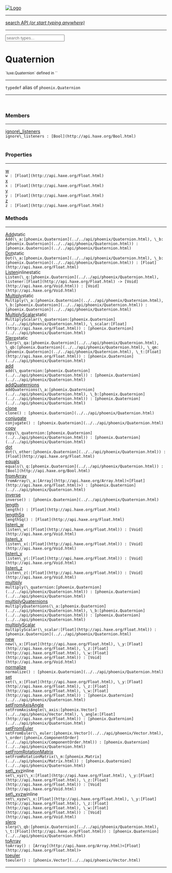 
[![Logo](../../images/logo.png)](../../api/index.html)

<hr/>
<a href="#" id="search_bar" onclick="return;"><div> search API <em>(or start typing anywhere)</em> </div></a>
<hr/>

<script src="../../js/omnibar.js"> </script>
<link rel="stylesheet" type="text/css" href="../../css/omnibar.css" media="all">

<div id="omnibar"> <a href="#" onclick="return" id="omnibar_close"></a> <input id="omnibar_text" type="text" placeholder="search types..."></input></div>
<script  id="typelist" data-relpath="../../" data-types="Luxe,luxe.AppConfig,luxe.Audio,luxe.AudioEvent,luxe.AudioHandle,luxe.AudioInstance,luxe.AudioSource,luxe.AudioState,luxe.BitmapFontInfo,luxe.BytesInfo,luxe.Camera,luxe.Circle,luxe.Color,luxe.ColorHSL,luxe.ColorHSV,luxe.Component,luxe.Core,luxe.Cursor,luxe.Debug,luxe.DebugError,luxe.Draw,luxe.EmitHandler,luxe.Emitter,luxe.Entity,luxe.Events,luxe.Game,luxe.GamepadEvent,luxe.GamepadEventType,luxe.HandlerList,luxe.ID,luxe.IO,luxe.Input,luxe.InputEvent,luxe.InputType,luxe.InteractState,luxe.ItemInfo,luxe.JSONInfo,luxe.Key,luxe.KeyEvent,luxe.Log,luxe.Matrix,luxe.Mesh,luxe.ModState,luxe.MouseButton,luxe.MouseEvent,luxe.NineSlice,luxe.Objects,luxe.Parcel,luxe.ParcelChange,luxe.ParcelEvent,luxe.ParcelList,luxe.ParcelProgress,luxe.ParcelState,luxe.Particle,luxe.ParticleEmitter,luxe.ParticleSystem,luxe.Physics,luxe.PhysicsEngine,luxe.ProjectionType,luxe.Quaternion,luxe.Rectangle,luxe.ResourceEvent,luxe.ResourceState,luxe.ResourceStats,luxe.ResourceType,luxe.Resources,luxe.Scan,luxe.Scene,luxe.Screen,luxe.ShaderInfo,luxe.SizeMode,luxe.SoundInfo,luxe.Sprite,luxe.State,luxe.States,luxe.Tag,luxe.Text,luxe.TextAlign,luxe.TextEvent,luxe.TextEventType,luxe.TextInfo,luxe.TextureInfo,luxe.Timer,luxe.TouchEvent,luxe.Transform,luxe.UserConfig,luxe.Vec,luxe.Vector,luxe.Visual,luxe.WindowEvent,luxe.WindowEventData,luxe.WindowEventType,luxe._Emitter.EmitNode,luxe._Events.EventConnection,luxe._Events.EventObject,luxe._Input.MouseButton_Impl_,luxe._Log.LogError,luxe._NineSlice.Slice,luxe._Parcel.ParcelEvent_Impl_,luxe._Parcel.ParcelState_Impl_,luxe._Particles.ParticleEmitterInitData,luxe._Resources.ResourceEvent_Impl_,luxe._Resources.ResourceState_Impl_,luxe._Resources.ResourceType_Impl_,luxe.collision.Collision,luxe.collision.ShapeDrawer,luxe.collision.ShapeDrawerLuxe,luxe.collision.data.RayCollision,luxe.collision.data.RayCollisionHelper,luxe.collision.data.RayIntersection,luxe.collision.data.ShapeCollision,luxe.collision.sat.Common,luxe.collision.sat.SAT2D,luxe.collision.shapes.Circle,luxe.collision.shapes.Polygon,luxe.collision.shapes.Ray,luxe.collision.shapes.Shape,luxe.components.Components,luxe.components.cameras.FlyCamera,luxe.components.physics.nape.BoxCollider,luxe.components.physics.nape.BoxColliderOptions,luxe.components.physics.nape.CircleCollider,luxe.components.physics.nape.CircleColliderOptions,luxe.components.physics.nape.NapeBody,luxe.components.physics.nape.NapeBodyOptions,luxe.components.physics.nape.PolygonCollider,luxe.components.physics.nape.PolygonColliderOptions,luxe.components.render.MeshComponent,luxe.components.sprite.SpriteAnimation,luxe.components.sprite.SpriteAnimationData,luxe.components.sprite.SpriteAnimationEventData,luxe.components.sprite.SpriteAnimationFrame,luxe.components.sprite.SpriteAnimationFrameEvent,luxe.components.sprite.SpriteAnimationFrameSource,luxe.components.sprite.SpriteAnimationType,luxe.debug.BatcherDebugView,luxe.debug.DebugInspectorOptions,luxe.debug.DebugView,luxe.debug.Inspector,luxe.debug.ProfilerDebugView,luxe.debug.RenderStats,luxe.debug.SceneDebugView,luxe.debug.StatsDebugView,luxe.debug.TraceDebugView,luxe.debug._ProfilerDebugView.ProfilerBar,luxe.debug._ProfilerDebugView.ProfilerGraph,luxe.debug._ProfilerDebugView.ProfilerValue,luxe.importers.bitmapfont.BitmapFontData,luxe.importers.bitmapfont.BitmapFontParser,luxe.importers.bitmapfont.Character,luxe.importers.obj.Data,luxe.importers.obj.Normal,luxe.importers.obj.Reader,luxe.importers.obj.UV,luxe.importers.obj.Vector,luxe.importers.obj.Vertex,luxe.importers.texturepacker.TexturePackerData,luxe.importers.texturepacker.TexturePackerFrame,luxe.importers.texturepacker.TexturePackerJSON,luxe.importers.texturepacker.TexturePackerJSONType,luxe.importers.texturepacker.TexturePackerMeta,luxe.importers.texturepacker.TexturePackerRect,luxe.importers.texturepacker.TexturePackerSize,luxe.importers.texturepacker.TexturePackerSpriteAnimation,luxe.importers.tiled.TiledImage,luxe.importers.tiled.TiledImageLayer,luxe.importers.tiled.TiledLayer,luxe.importers.tiled.TiledMap,luxe.importers.tiled.TiledMapData,luxe.importers.tiled.TiledMapOptions,luxe.importers.tiled.TiledObject,luxe.importers.tiled.TiledObjectGroup,luxe.importers.tiled.TiledObjectType,luxe.importers.tiled.TiledPolyObject,luxe.importers.tiled.TiledPropertyTile,luxe.importers.tiled.TiledTile,luxe.importers.tiled.TiledTileset,luxe.importers.tiled.TiledUtil,luxe.macros.BuildVersion,luxe.macros.ComponentRules,luxe.macros.EntityRules,luxe.options.AudioResourceOptions,luxe.options.BatcherOptions,luxe.options.BitmapFontOptions,luxe.options.BytesResourceOptions,luxe.options.CameraOptions,luxe.options.CircleGeometryOptions,luxe.options.ColorOptions,luxe.options.ComponentOptions,luxe.options.DrawArcOptions,luxe.options.DrawBoxOptions,luxe.options.DrawCircleOptions,luxe.options.DrawLineOptions,luxe.options.DrawNgonOptions,luxe.options.DrawPlaneOptions,luxe.options.DrawPolygonOptions,luxe.options.DrawRectangleOptions,luxe.options.DrawRingOptions,luxe.options.DrawTextureOptions,luxe.options.EntityOptions,luxe.options.GeometryOptions,luxe.options.JSONResourceOptions,luxe.options.LineGeometryOptions,luxe.options.LoadAudioOptions,luxe.options.LoadFontOptions,luxe.options.LoadShaderOptions,luxe.options.LoadTextureOptions,luxe.options.LuxeCameraOptions,luxe.options.MeshOptions,luxe.options.NineSliceOptions,luxe.options.ParcelOptions,luxe.options.ParcelProgressOptions,luxe.options.ParticleEmitterOptions,luxe.options.ParticleOptions,luxe.options.PlaneGeometryOptions,luxe.options.QuadGeometryOptions,luxe.options.RectangleGeometryOptions,luxe.options.RenderProperties,luxe.options.RenderTextureOptions,luxe.options.ResourceOptions,luxe.options.ShaderOptions,luxe.options.SpriteOptions,luxe.options.StateOptions,luxe.options.StatesOptions,luxe.options.TextOptions,luxe.options.TextResourceOptions,luxe.options.TextureOptions,luxe.options.TileLayerOptions,luxe.options.TileOptions,luxe.options.TilemapOptions,luxe.options.TilemapVisualOptions,luxe.options.TilesetOptions,luxe.options.TransformProperties,luxe.options.VisualOptions,luxe.options._DrawOptions.DrawOptions,luxe.physics.nape.DebugDraw,luxe.physics.nape.PhysicsNape,luxe.physics.nape._DebugDraw.CachedGeometry,luxe.resource.AudioResource,luxe.resource.BytesResource,luxe.resource.JSONResource,luxe.resource.Resource,luxe.resource.TextResource,luxe.structural.BST,luxe.structural.BSTNode,luxe.structural.BSTTraverseMethod,luxe.structural.Bag,luxe.structural.BalancedBST,luxe.structural.BalancedBSTIterator,luxe.structural.BalancedBSTNode,luxe.structural.BalancedBSTTraverseMethod,luxe.structural.Heap,luxe.structural.OrderedMap,luxe.structural.OrderedMapIterator,luxe.structural.Pool,luxe.structural.Stack,luxe.structural.StackNode,luxe.structural._Bag.BagNode,luxe.structural._BalancedBST.NodeColor,luxe.tilemaps.Isometric,luxe.tilemaps.IsometricVisual,luxe.tilemaps.Ortho,luxe.tilemaps.OrthoVisual,luxe.tilemaps.Tile,luxe.tilemaps.TileArray,luxe.tilemaps.TileLayer,luxe.tilemaps.TileOffset,luxe.tilemaps.Tilemap,luxe.tilemaps.TilemapOrientation,luxe.tilemaps.TilemapVisual,luxe.tilemaps.TilemapVisualLayerGeometry,luxe.tilemaps.Tileset,luxe.tween.Actuate,luxe.tween.BezierPath,luxe.tween.ComponentPath,luxe.tween.IComponentPath,luxe.tween.LinearPath,luxe.tween.MotionPath,luxe.tween.ObjectHash,luxe.tween.RotationPath,luxe.tween._Actuate.TweenTimer,luxe.tween.actuators.GenericActuator,luxe.tween.actuators.IGenericActuator,luxe.tween.actuators.MethodActuator,luxe.tween.actuators.MotionPathActuator,luxe.tween.actuators.PropertyDetails,luxe.tween.actuators.PropertyPathDetails,luxe.tween.actuators.SimpleActuator,luxe.tween.easing.Back,luxe.tween.easing.BackEaseIn,luxe.tween.easing.BackEaseInOut,luxe.tween.easing.BackEaseOut,luxe.tween.easing.Bounce,luxe.tween.easing.BounceEaseIn,luxe.tween.easing.BounceEaseInOut,luxe.tween.easing.BounceEaseOut,luxe.tween.easing.Cubic,luxe.tween.easing.CubicEaseIn,luxe.tween.easing.CubicEaseInOut,luxe.tween.easing.CubicEaseOut,luxe.tween.easing.Elastic,luxe.tween.easing.ElasticEaseIn,luxe.tween.easing.ElasticEaseInOut,luxe.tween.easing.ElasticEaseOut,luxe.tween.easing.Expo,luxe.tween.easing.ExpoEaseIn,luxe.tween.easing.ExpoEaseInOut,luxe.tween.easing.ExpoEaseOut,luxe.tween.easing.IEasing,luxe.tween.easing.Linear,luxe.tween.easing.LinearEaseNone,luxe.tween.easing.Quad,luxe.tween.easing.QuadEaseIn,luxe.tween.easing.QuadEaseInOut,luxe.tween.easing.QuadEaseOut,luxe.tween.easing.Quart,luxe.tween.easing.QuartEaseIn,luxe.tween.easing.QuartEaseInOut,luxe.tween.easing.QuartEaseOut,luxe.tween.easing.Quint,luxe.tween.easing.QuintEaseIn,luxe.tween.easing.QuintEaseInOut,luxe.tween.easing.QuintEaseOut,luxe.tween.easing.Sine,luxe.tween.easing.SineEaseIn,luxe.tween.easing.SineEaseInOut,luxe.tween.easing.SineEaseOut,luxe.utils.GeometryUtils,luxe.utils.Maths,luxe.utils.Random,luxe.utils.Utils,luxe.utils.unifill.CodePoint,luxe.utils.unifill.CodePointIter,luxe.utils.unifill.Exception,luxe.utils.unifill.InternalEncoding,luxe.utils.unifill.InternalEncodingBackwardIter,luxe.utils.unifill.InternalEncodingIter,luxe.utils.unifill.Unicode,luxe.utils.unifill.Unifill,luxe.utils.unifill.Utf16,luxe.utils.unifill.Utf32,luxe.utils.unifill.Utf8,luxe.utils.unifill._CodePoint.CodePoint_Impl_,luxe.utils.unifill._InternalEncoding.UtfX,luxe.utils.unifill._Utf16.StringU16,luxe.utils.unifill._Utf16.StringU16Buffer,luxe.utils.unifill._Utf16.StringU16Buffer_Impl_,luxe.utils.unifill._Utf16.StringU16_Impl_,luxe.utils.unifill._Utf16.Utf16Impl,luxe.utils.unifill._Utf16.Utf16_Impl_,luxe.utils.unifill._Utf32.Utf32_Impl_,luxe.utils.unifill._Utf8.StringU8,luxe.utils.unifill._Utf8.StringU8_Impl_,luxe.utils.unifill._Utf8.Utf8Impl,luxe.utils.unifill._Utf8.Utf8_Impl_,phoenix.BatchState,phoenix.Batcher,phoenix.BatcherEventType,phoenix.BatcherKey,phoenix.BitmapFont,phoenix.BlendEquation,phoenix.BlendMode,phoenix.Camera,phoenix.Circle,phoenix.ClampType,phoenix.Color,phoenix.ColorHSL,phoenix.ColorHSV,phoenix.ComponentOrder,phoenix.DualQuaternion,phoenix.FOVType,phoenix.FilterType,phoenix.Matrix,phoenix.MatrixTransform,phoenix.PrimitiveType,phoenix.ProjectionType,phoenix.Quaternion,phoenix.Ray,phoenix.Rectangle,phoenix.RenderPass,phoenix.RenderPath,phoenix.RenderState,phoenix.RenderTexture,phoenix.Renderer,phoenix.RendererStats,phoenix.Shader,phoenix.Spatial,phoenix.TextAlign,phoenix.Texture,phoenix.TextureDataType,phoenix.TextureFormat,phoenix.TextureID,phoenix.TextureSubmitTarget,phoenix.TextureType,phoenix.Transform,phoenix.Uniforms,phoenix.Vec,phoenix.Vector,phoenix._Batcher.BatcherEventType_Impl_,phoenix._Batcher.BlendEquation_Impl_,phoenix._Batcher.BlendMode_Impl_,phoenix._Batcher.PrimitiveType_Impl_,phoenix._BitmapFont.TextAlign_Impl_,phoenix._Renderer.DefaultShader,phoenix._Renderer.DefaultShaders,phoenix._Shader.Location,phoenix._Shader.Uniform,phoenix._Texture.ClampSlot,phoenix._Texture.ClampSlot_Impl_,phoenix._Texture.ClampType_Impl_,phoenix._Texture.FilterSlot,phoenix._Texture.FilterSlot_Impl_,phoenix._Texture.FilterType_Impl_,phoenix._Texture.TextureSubmitTarget_Impl_,phoenix._Texture.TextureType_Impl_,phoenix._Vector.ComponentOrder_Impl_,phoenix._Vector.Vec_Impl_,phoenix.geometry.ArcGeometry,phoenix.geometry.CircleGeometry,phoenix.geometry.EvTextGeometry,phoenix.geometry.Geometry,phoenix.geometry.GeometryKey,phoenix.geometry.GeometryState,phoenix.geometry.LineGeometry,phoenix.geometry.PackedQuad,phoenix.geometry.PackedQuadOptions,phoenix.geometry.PlaneGeometry,phoenix.geometry.QuadGeometry,phoenix.geometry.QuadPackGeometry,phoenix.geometry.RectangleGeometry,phoenix.geometry.RingGeometry,phoenix.geometry.TextGeometry,phoenix.geometry.TextGeometryOptions,phoenix.geometry.TextureCoord,phoenix.geometry.TextureCoordSet,phoenix.geometry.Vertex,phoenix.geometry._TextGeometry.EvTextGeometry_Impl_,phoenix.utils.Rendering"></script>


<h1>Quaternion</h1>
<small>`luxe.Quaternion` defined in ``</small>



<hr/>

`typedef`&nbsp;alias of `phoenix.Quaternion`   


<hr/>

&nbsp;



<h3>Members</h3> <hr/><span class="member apipage">
                <a name="ignore_listeners"><a class="lift" href="#ignore_listeners">ignore\_listeners</a></a><div class="clear"></div>
                <code class="signature apipage">ignore\_listeners : [Bool](http://api.haxe.org/Bool.html)</code><br/></span>
            <span class="small_desc_flat"></span><br/>

<h3>Properties</h3> <hr/><span class="member apipage">
                <a name="w"><a class="lift" href="#w">w</a></a><div class="clear"></div>
                <code class="signature apipage">w : [Float](http://api.haxe.org/Float.html)</code><br/></span>
            <span class="small_desc_flat"></span><span class="member apipage">
                <a name="x"><a class="lift" href="#x">x</a></a><div class="clear"></div>
                <code class="signature apipage">x : [Float](http://api.haxe.org/Float.html)</code><br/></span>
            <span class="small_desc_flat"></span><span class="member apipage">
                <a name="y"><a class="lift" href="#y">y</a></a><div class="clear"></div>
                <code class="signature apipage">y : [Float](http://api.haxe.org/Float.html)</code><br/></span>
            <span class="small_desc_flat"></span><span class="member apipage">
                <a name="z"><a class="lift" href="#z">z</a></a><div class="clear"></div>
                <code class="signature apipage">z : [Float](http://api.haxe.org/Float.html)</code><br/></span>
            <span class="small_desc_flat"></span>

<h3>Methods</h3> <hr/><span class="method apipage">
            <a name="Add"><a class="lift" href="#Add">Add</a></a><span class="inline-block static">static</span><div class="clear"></div>
            <code class="signature apipage">Add(\_a:[phoenix.Quaternion](../../api/phoenix/Quaternion.html)<span></span>, \_b:[phoenix.Quaternion](../../api/phoenix/Quaternion.html)<span></span>) : [phoenix.Quaternion](../../api/phoenix/Quaternion.html)</code><br/><span class="small_desc_flat"></span>


</span>
<span class="method apipage">
            <a name="Dot"><a class="lift" href="#Dot">Dot</a></a><span class="inline-block static">static</span><div class="clear"></div>
            <code class="signature apipage">Dot(\_a:[phoenix.Quaternion](../../api/phoenix/Quaternion.html)<span></span>, \_b:[phoenix.Quaternion](../../api/phoenix/Quaternion.html)<span></span>) : [Float](http://api.haxe.org/Float.html)</code><br/><span class="small_desc_flat"></span>


</span>
<span class="method apipage">
            <a name="Listen"><a class="lift" href="#Listen">Listen</a></a><span class="inline-block static">inline</span><span class="inline-block static">static</span><div class="clear"></div>
            <code class="signature apipage">Listen(\_q:[phoenix.Quaternion](../../api/phoenix/Quaternion.html)<span></span>, listener:[Float](http://api.haxe.org/Float.html)&nbsp;-&gt; [Void](http://api.haxe.org/Void.html)<span></span>) : [Void](http://api.haxe.org/Void.html)</code><br/><span class="small_desc_flat"></span>


</span>
<span class="method apipage">
            <a name="Multiply"><a class="lift" href="#Multiply">Multiply</a></a><span class="inline-block static">static</span><div class="clear"></div>
            <code class="signature apipage">Multiply(\_a:[phoenix.Quaternion](../../api/phoenix/Quaternion.html)<span></span>, \_b:[phoenix.Quaternion](../../api/phoenix/Quaternion.html)<span></span>) : [phoenix.Quaternion](../../api/phoenix/Quaternion.html)</code><br/><span class="small_desc_flat"></span>


</span>
<span class="method apipage">
            <a name="MultiplyScalar"><a class="lift" href="#MultiplyScalar">MultiplyScalar</a></a><span class="inline-block static">static</span><div class="clear"></div>
            <code class="signature apipage">MultiplyScalar(\_quaternion:[phoenix.Quaternion](../../api/phoenix/Quaternion.html)<span></span>, \_scalar:[Float](http://api.haxe.org/Float.html)<span></span>) : [phoenix.Quaternion](../../api/phoenix/Quaternion.html)</code><br/><span class="small_desc_flat"></span>


</span>
<span class="method apipage">
            <a name="Slerp"><a class="lift" href="#Slerp">Slerp</a></a><span class="inline-block static">static</span><div class="clear"></div>
            <code class="signature apipage">Slerp(\_qa:[phoenix.Quaternion](../../api/phoenix/Quaternion.html)<span></span>, \_qb:[phoenix.Quaternion](../../api/phoenix/Quaternion.html)<span></span>, \_qm:[phoenix.Quaternion](../../api/phoenix/Quaternion.html)<span></span>, \_t:[Float](http://api.haxe.org/Float.html)<span></span>) : [phoenix.Quaternion](../../api/phoenix/Quaternion.html)</code><br/><span class="small_desc_flat"></span>


</span>
<span class="method apipage">
            <a name="add"><a class="lift" href="#add">add</a></a><div class="clear"></div>
            <code class="signature apipage">add(\_quaternion:[phoenix.Quaternion](../../api/phoenix/Quaternion.html)<span></span>) : [phoenix.Quaternion](../../api/phoenix/Quaternion.html)</code><br/><span class="small_desc_flat"></span>


</span>
<span class="method apipage">
            <a name="addQuaternions"><a class="lift" href="#addQuaternions">addQuaternions</a></a><div class="clear"></div>
            <code class="signature apipage">addQuaternions(\_a:[phoenix.Quaternion](../../api/phoenix/Quaternion.html)<span></span>, \_b:[phoenix.Quaternion](../../api/phoenix/Quaternion.html)<span></span>) : [phoenix.Quaternion](../../api/phoenix/Quaternion.html)</code><br/><span class="small_desc_flat"></span>


</span>
<span class="method apipage">
            <a name="clone"><a class="lift" href="#clone">clone</a></a><div class="clear"></div>
            <code class="signature apipage">clone() : [phoenix.Quaternion](../../api/phoenix/Quaternion.html)</code><br/><span class="small_desc_flat"></span>


</span>
<span class="method apipage">
            <a name="conjugate"><a class="lift" href="#conjugate">conjugate</a></a><div class="clear"></div>
            <code class="signature apipage">conjugate() : [phoenix.Quaternion](../../api/phoenix/Quaternion.html)</code><br/><span class="small_desc_flat"></span>


</span>
<span class="method apipage">
            <a name="copy"><a class="lift" href="#copy">copy</a></a><div class="clear"></div>
            <code class="signature apipage">copy(\_quaternion:[phoenix.Quaternion](../../api/phoenix/Quaternion.html)<span></span>) : [phoenix.Quaternion](../../api/phoenix/Quaternion.html)</code><br/><span class="small_desc_flat"></span>


</span>
<span class="method apipage">
            <a name="dot"><a class="lift" href="#dot">dot</a></a><div class="clear"></div>
            <code class="signature apipage">dot(\_other:[phoenix.Quaternion](../../api/phoenix/Quaternion.html)<span></span>) : [Float](http://api.haxe.org/Float.html)</code><br/><span class="small_desc_flat"></span>


</span>
<span class="method apipage">
            <a name="equals"><a class="lift" href="#equals">equals</a></a><div class="clear"></div>
            <code class="signature apipage">equals(\_q:[phoenix.Quaternion](../../api/phoenix/Quaternion.html)<span></span>) : [Bool](http://api.haxe.org/Bool.html)</code><br/><span class="small_desc_flat"></span>


</span>
<span class="method apipage">
            <a name="fromArray"><a class="lift" href="#fromArray">fromArray</a></a><div class="clear"></div>
            <code class="signature apipage">fromArray(\_a:[Array](http://api.haxe.org/Array.html)&lt;[Float](http://api.haxe.org/Float.html)&gt;<span></span>) : [phoenix.Quaternion](../../api/phoenix/Quaternion.html)</code><br/><span class="small_desc_flat"></span>


</span>
<span class="method apipage">
            <a name="inverse"><a class="lift" href="#inverse">inverse</a></a><div class="clear"></div>
            <code class="signature apipage">inverse() : [phoenix.Quaternion](../../api/phoenix/Quaternion.html)</code><br/><span class="small_desc_flat"></span>


</span>
<span class="method apipage">
            <a name="length"><a class="lift" href="#length">length</a></a><div class="clear"></div>
            <code class="signature apipage">length() : [Float](http://api.haxe.org/Float.html)</code><br/><span class="small_desc_flat"></span>


</span>
<span class="method apipage">
            <a name="lengthSq"><a class="lift" href="#lengthSq">lengthSq</a></a><div class="clear"></div>
            <code class="signature apipage">lengthSq() : [Float](http://api.haxe.org/Float.html)</code><br/><span class="small_desc_flat"></span>


</span>
<span class="method apipage">
            <a name="listen_w"><a class="lift" href="#listen_w">listen\_w</a></a><div class="clear"></div>
            <code class="signature apipage">listen\_w(:[Float](http://api.haxe.org/Float.html)<span></span>) : [Void](http://api.haxe.org/Void.html)</code><br/><span class="small_desc_flat"></span>


</span>
<span class="method apipage">
            <a name="listen_x"><a class="lift" href="#listen_x">listen\_x</a></a><div class="clear"></div>
            <code class="signature apipage">listen\_x(:[Float](http://api.haxe.org/Float.html)<span></span>) : [Void](http://api.haxe.org/Void.html)</code><br/><span class="small_desc_flat"></span>


</span>
<span class="method apipage">
            <a name="listen_y"><a class="lift" href="#listen_y">listen\_y</a></a><div class="clear"></div>
            <code class="signature apipage">listen\_y(:[Float](http://api.haxe.org/Float.html)<span></span>) : [Void](http://api.haxe.org/Void.html)</code><br/><span class="small_desc_flat"></span>


</span>
<span class="method apipage">
            <a name="listen_z"><a class="lift" href="#listen_z">listen\_z</a></a><div class="clear"></div>
            <code class="signature apipage">listen\_z(:[Float](http://api.haxe.org/Float.html)<span></span>) : [Void](http://api.haxe.org/Void.html)</code><br/><span class="small_desc_flat"></span>


</span>
<span class="method apipage">
            <a name="multiply"><a class="lift" href="#multiply">multiply</a></a><div class="clear"></div>
            <code class="signature apipage">multiply(\_quaternion:[phoenix.Quaternion](../../api/phoenix/Quaternion.html)<span></span>) : [phoenix.Quaternion](../../api/phoenix/Quaternion.html)</code><br/><span class="small_desc_flat"></span>


</span>
<span class="method apipage">
            <a name="multiplyQuaternions"><a class="lift" href="#multiplyQuaternions">multiplyQuaternions</a></a><div class="clear"></div>
            <code class="signature apipage">multiplyQuaternions(\_a:[phoenix.Quaternion](../../api/phoenix/Quaternion.html)<span></span>, \_b:[phoenix.Quaternion](../../api/phoenix/Quaternion.html)<span></span>) : [phoenix.Quaternion](../../api/phoenix/Quaternion.html)</code><br/><span class="small_desc_flat"></span>


</span>
<span class="method apipage">
            <a name="multiplyScalar"><a class="lift" href="#multiplyScalar">multiplyScalar</a></a><div class="clear"></div>
            <code class="signature apipage">multiplyScalar(\_scalar:[Float](http://api.haxe.org/Float.html)<span></span>) : [phoenix.Quaternion](../../api/phoenix/Quaternion.html)</code><br/><span class="small_desc_flat"></span>


</span>
<span class="method apipage">
            <a name="new"><a class="lift" href="#new">new</a></a><div class="clear"></div>
            <code class="signature apipage">new(\_x:[Float](http://api.haxe.org/Float.html)<span></span>, \_y:[Float](http://api.haxe.org/Float.html)<span></span>, \_z:[Float](http://api.haxe.org/Float.html)<span></span>, \_w:[Float](http://api.haxe.org/Float.html)<span></span>) : [Void](http://api.haxe.org/Void.html)</code><br/><span class="small_desc_flat"></span>


</span>
<span class="method apipage">
            <a name="normalize"><a class="lift" href="#normalize">normalize</a></a><div class="clear"></div>
            <code class="signature apipage">normalize() : [phoenix.Quaternion](../../api/phoenix/Quaternion.html)</code><br/><span class="small_desc_flat"></span>


</span>
<span class="method apipage">
            <a name="set"><a class="lift" href="#set">set</a></a><div class="clear"></div>
            <code class="signature apipage">set(\_x:[Float](http://api.haxe.org/Float.html)<span></span>, \_y:[Float](http://api.haxe.org/Float.html)<span></span>, \_z:[Float](http://api.haxe.org/Float.html)<span></span>, \_w:[Float](http://api.haxe.org/Float.html)<span></span>) : [phoenix.Quaternion](../../api/phoenix/Quaternion.html)</code><br/><span class="small_desc_flat"></span>


</span>
<span class="method apipage">
            <a name="setFromAxisAngle"><a class="lift" href="#setFromAxisAngle">setFromAxisAngle</a></a><div class="clear"></div>
            <code class="signature apipage">setFromAxisAngle(\_axis:[phoenix.Vector](../../api/phoenix/Vector.html)<span></span>, \_angle:[Float](http://api.haxe.org/Float.html)<span></span>) : [phoenix.Quaternion](../../api/phoenix/Quaternion.html)</code><br/><span class="small_desc_flat"></span>


</span>
<span class="method apipage">
            <a name="setFromEuler"><a class="lift" href="#setFromEuler">setFromEuler</a></a><div class="clear"></div>
            <code class="signature apipage">setFromEuler(\_euler:[phoenix.Vector](../../api/phoenix/Vector.html)<span></span>, \_order:[phoenix.ComponentOrder](../../api/phoenix/ComponentOrder.html)<span></span>) : [phoenix.Quaternion](../../api/phoenix/Quaternion.html)</code><br/><span class="small_desc_flat"></span>


</span>
<span class="method apipage">
            <a name="setFromRotationMatrix"><a class="lift" href="#setFromRotationMatrix">setFromRotationMatrix</a></a><div class="clear"></div>
            <code class="signature apipage">setFromRotationMatrix(\_m:[phoenix.Matrix](../../api/phoenix/Matrix.html)<span></span>) : [phoenix.Quaternion](../../api/phoenix/Quaternion.html)</code><br/><span class="small_desc_flat"></span>


</span>
<span class="method apipage">
            <a name="set_xyz"><a class="lift" href="#set_xyz">set\_xyz</a></a><span class="inline-block static">inline</span><div class="clear"></div>
            <code class="signature apipage">set\_xyz(\_x:[Float](http://api.haxe.org/Float.html)<span></span>, \_y:[Float](http://api.haxe.org/Float.html)<span></span>, \_z:[Float](http://api.haxe.org/Float.html)<span></span>) : [Void](http://api.haxe.org/Void.html)</code><br/><span class="small_desc_flat"></span>


</span>
<span class="method apipage">
            <a name="set_xyzw"><a class="lift" href="#set_xyzw">set\_xyzw</a></a><span class="inline-block static">inline</span><div class="clear"></div>
            <code class="signature apipage">set\_xyzw(\_x:[Float](http://api.haxe.org/Float.html)<span></span>, \_y:[Float](http://api.haxe.org/Float.html)<span></span>, \_z:[Float](http://api.haxe.org/Float.html)<span></span>, \_w:[Float](http://api.haxe.org/Float.html)<span></span>) : [Void](http://api.haxe.org/Void.html)</code><br/><span class="small_desc_flat"></span>


</span>
<span class="method apipage">
            <a name="slerp"><a class="lift" href="#slerp">slerp</a></a><div class="clear"></div>
            <code class="signature apipage">slerp(\_qb:[phoenix.Quaternion](../../api/phoenix/Quaternion.html)<span></span>, \_t:[Float](http://api.haxe.org/Float.html)<span></span>) : [phoenix.Quaternion](../../api/phoenix/Quaternion.html)</code><br/><span class="small_desc_flat"></span>


</span>
<span class="method apipage">
            <a name="toArray"><a class="lift" href="#toArray">toArray</a></a><div class="clear"></div>
            <code class="signature apipage">toArray() : [Array](http://api.haxe.org/Array.html)&lt;[Float](http://api.haxe.org/Float.html)&gt;</code><br/><span class="small_desc_flat"></span>


</span>
<span class="method apipage">
            <a name="toeuler"><a class="lift" href="#toeuler">toeuler</a></a><div class="clear"></div>
            <code class="signature apipage">toeuler() : [phoenix.Vector](../../api/phoenix/Vector.html)</code><br/><span class="small_desc_flat"></span>


</span>






<hr/>

&nbsp;
&nbsp;
&nbsp;
&nbsp;